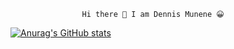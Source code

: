                     Hi there 👋 I am Dennis Munene 😀


[![Anurag's GitHub stats](https://github-readme-stats.vercel.app/api?username=Dennis-Munene)](https://github.com/anuraghazra/github-readme-stats)

<!--
**Dennis-Munene/Dennis-Munene** is a ✨ _special_ ✨ repository because its `README.md` (this file) appears on your GitHub profile.

Here are some ideas to get you started:

- 🔭 I’m currently working on ...
- 🌱 I’m currently learning ...
- 👯 I’m looking to collaborate on ...
- 🤔 I’m looking for help with ...
- 💬 Ask me about ...
- 📫 How to reach me: ...
- 😄 Pronouns: ...
- ⚡ Fun fact: ...
-->
